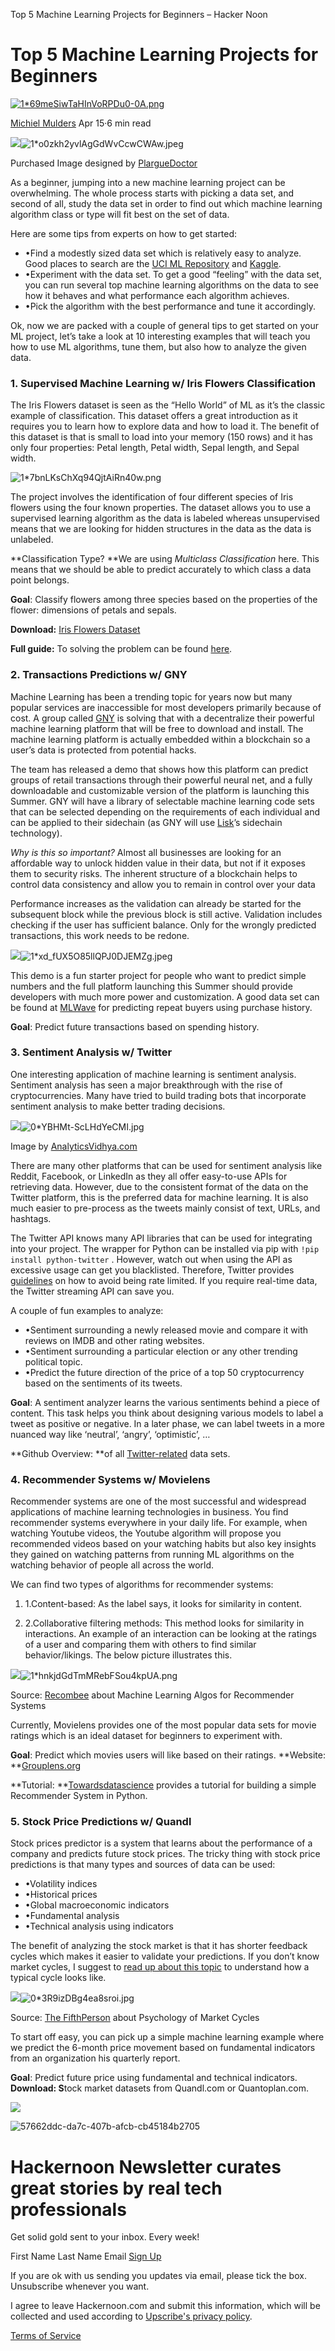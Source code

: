 Top 5 Machine Learning Projects for Beginners – Hacker Noon

# Top 5 Machine Learning Projects for Beginners

[![1*69meSiwTaHInVoRPDu0-0A.png](../_resources/49adc2d5b37f297d1ca66330ca84fa07.png)](https://hackernoon.com/@michielmulders?source=post_header_lockup)

[Michiel Mulders](https://hackernoon.com/@michielmulders)
Apr 15·6 min read

![](../_resources/033742ce397e609b83bc5af81f3381f3.png)![1*o0zkh2yvlAgGdWvCcwCWAw.jpeg](../_resources/62f96fce3183bece750061c40910edf7.jpg)

Purchased Image designed by [PlargueDoctor](https://www.istockphoto.com/de/en/vector/machine-learning-3-step-infographic-artificial-intelligence-machine-learning-and-gm962219860-262788671)

As a beginner, jumping into a new machine learning project can be overwhelming. The whole process starts with picking a data set, and second of all, study the data set in order to find out which machine learning algorithm class or type will fit best on the set of data.

Here are some tips from experts on how to get started:

- •Find a modestly sized data set which is relatively easy to analyze. Good places to search are the [UCI ML Repository](https://archive.ics.uci.edu/ml/datasets.html) and [Kaggle](https://www.kaggle.com/datasets?sortBy=relevance&group=featured&search=tag%3A%27india%27).
- •Experiment with the data set. To get a good “feeling” with the data set, you can run several top machine learning algorithms on the data to see how it behaves and what performance each algorithm achieves.
- •Pick the algorithm with the best performance and tune it accordingly.

Ok, now we are packed with a couple of general tips to get started on your ML project, let’s take a look at 10 interesting examples that will teach you how to use ML algorithms, tune them, but also how to analyze the given data.

### 1. Supervised Machine Learning w/ Iris Flowers Classification

The Iris Flowers dataset is seen as the “Hello World” of ML as it’s the classic example of classification. This dataset offers a great introduction as it requires you to learn how to explore data and how to load it. The benefit of this dataset is that is small to load into your memory (150 rows) and it has only four properties: Petal length, Petal width, Sepal length, and Sepal width.

![1*7bnLKsChXq94QjtAiRn40w.png](../_resources/d9bf5303a8b6ede1a3783404f6a51a12.png)

The project involves the identification of four different species of Iris flowers using the four known properties. The dataset allows you to use a supervised learning algorithm as the data is labeled whereas unsupervised means that we are looking for hidden structures in the data as the data is unlabeled.

**Classification Type? **We are using *Multiclass Classification* here. This means that we should be able to predict accurately to which class a data point belongs.

**Goal**: Classify flowers among three species based on the properties of the flower: dimensions of petals and sepals.

**Download:**  [Iris Flowers Dataset](http://archive.ics.uci.edu/ml/datasets/Iris)

**Full guide:** To solving the problem can be found [here](https://machinelearningmastery.com/machine-learning-in-python-step-by-step/).

### 2. Transactions Predictions w/ GNY

Machine Learning has been a trending topic for years now but many popular services are inaccessible for most developers primarily because of cost. A group called [GNY](https://www.gny.io/) is solving that with a decentralize their powerful machine learning platform that will be free to download and install. The machine learning platform is actually embedded within a blockchain so a user’s data is protected from potential hacks.

The team has released a demo that shows how this platform can predict groups of retail transactions through their powerful neural net, and a fully downloadable and customizable version of the platform is launching this Summer. GNY will have a library of selectable machine learning code sets that can be selected depending on the requirements of each individual and can be applied to their sidechain (as GNY will use [Lisk](https://lisk.io/)’s sidechain technology).

*Why is this so important?* Almost all businesses are looking for an affordable way to unlock hidden value in their data, but not if it exposes them to security risks. The inherent structure of a blockchain helps to control data consistency and allow you to remain in control over your data

Performance increases as the validation can already be started for the subsequent block while the previous block is still active. Validation includes checking if the user has sufficient balance. Only for the wrongly predicted transactions, this work needs to be redone.

![](../_resources/c1d26aacf95777ac12620e71a0106d08.png)![1*xd_fUX5O85llQPJ0DJEMZg.jpeg](../_resources/56cc734b18edef1f5f5518d72598843f.jpg)

This demo is a fun starter project for people who want to predict simple numbers and the full platform launching this Summer should provide developers with much more power and customization. A good data set can be found at [MLWave](https://mlwave.com/predicting-repeat-buyers-vowpal-wabbit/) for predicting repeat buyers using purchase history.

**Goal**: Predict future transactions based on spending history.

### 3. Sentiment Analysis w/ Twitter

One interesting application of machine learning is sentiment analysis. Sentiment analysis has seen a major breakthrough with the rise of cryptocurrencies. Many have tried to build trading bots that incorporate sentiment analysis to make better trading decisions.

![](../_resources/3ce007377b1a0630d69829592acb8273.png)![0*YBHMt-ScLHdYeCMI.jpg](../_resources/23bcb190463222cba7603c1c10348cc6.jpg)

Image by [AnalyticsVidhya.com](https://www.analyticsvidhya.com/blog/2018/07/hands-on-sentiment-analysis-dataset-python/)

There are many other platforms that can be used for sentiment analysis like Reddit, Facebook, or LinkedIn as they all offer easy-to-use APIs for retrieving data. However, due to the consistent format of the data on the Twitter platform, this is the preferred data for machine learning. It is also much easier to pre-process as the tweets mainly consist of text, URLs, and hashtags.

The Twitter API knows many API libraries that can be used for integrating into your project. The wrapper for Python can be installed via pip with `!pip install python-twitter` . However, watch out when using the API as excessive usage can get you blacklisted. Therefore, Twitter provides [guidelines](https://developer.twitter.com/en/docs/basics/rate-limiting) on how to avoid being rate limited. If you require real-time data, the Twitter streaming API can save you.

A couple of fun examples to analyze:

- •Sentiment surrounding a newly released movie and compare it with reviews on IMDB and other rating websites.
- •Sentiment surrounding a particular election or any other trending political topic.
- •Predict the future direction of the price of a top 50 cryptocurrency based on the sentiments of its tweets.

**Goal**: A sentiment analyzer learns the various sentiments behind a piece of content. This task helps you think about designing various models to label a tweet as positive or negative. In a later phase, we can label tweets in a more nuanced way like ‘neutral’, ‘angry’, ‘optimistic’, …

**Github Overview: **of all [Twitter-related](https://github.com/shaypal5/awesome-twitter-data) data sets.

### 4. Recommender Systems w/ Movielens

Recommender systems are one of the most successful and widespread applications of machine learning technologies in business. You find recommender systems everywhere in your daily life. For example, when watching Youtube videos, the Youtube algorithm will propose you recommended videos based on your watching habits but also key insights they gained on watching patterns from running ML algorithms on the watching behavior of people all across the world.

We can find two types of algorithms for recommender systems:
1. 1.Content-based: As the label says, it looks for similarity in content.

2. 2.Collaborative filtering methods: This method looks for similarity in interactions. An example of an interaction can be looking at the ratings of a user and comparing them with others to find similar behavior/likings. The below picture illustrates this.

![](../_resources/e1b006a24d55cda12d5ff6741b667461.png)![1*hnkjdGdTmMRebFSou4kpUA.png](../_resources/b9bfd72200ec5ef69c161abda1b20e0d.png)

Source: [Recombee](https://medium.com/recombee-blog/machine-learning-for-recommender-systems-part-1-algorithms-evaluation-and-cold-start-6f696683d0ed) about Machine Learning Algos for Recommender Systems

Currently, Movielens provides one of the most popular data sets for movie ratings which is an ideal dataset for beginners to experiment with.

**Goal**: Predict which movies users will like based on their ratings.
**Website: **[Grouplens.org](http://grouplens.org/datasets/movielens/1m/)

**Tutorial: **[Towardsdatascience](https://towardsdatascience.com/how-to-build-a-simple-recommender-system-in-python-375093c3fb7d) provides a tutorial for building a simple Recommender System in Python.

### 5. Stock Price Predictions w/ Quandl

Stock prices predictor is a system that learns about the performance of a company and predicts future stock prices. The tricky thing with stock price predictions is that many types and sources of data can be used:

- •Volatility indices
- •Historical prices
- •Global macroeconomic indicators
- •Fundamental analysis
- •Technical analysis using indicators

The benefit of analyzing the stock market is that it has shorter feedback cycles which makes it easier to validate your predictions. If you don’t know market cycles, I suggest to [read up about this topic](https://www.investopedia.com/trading/market-cycles-key-maximum-returns/) to understand how a typical cycle looks like.

![](../_resources/9a49ab4ab91f4624b907aac03dee52de.png)![0*3R9izDBg4ea8sroi.jpg](../_resources/bb939ff6132c92fa8acb962f6df73b74.jpg)

Source: [The FifthPerson](https://fifthperson.com/psychology-market-cycles/) about Psychology of Market Cycles

To start off easy, you can pick up a simple machine learning example where we predict the 6-month price movement based on fundamental indicators from an organization his quarterly report.

**Goal**: Predict future price using fundamental and technical indicators.
**Download: S**tock market datasets from Quandl.com or Quantoplan.com.

![](../_resources/58bd8a12c7a738605ea0cbdc18e0e0b8.png)

![57662ddc-da7c-407b-afcb-cb45184b2705](../_resources/8cb1639a8185991b2405b5ace1ce9a73.png)

# Hackernoon Newsletter curates great stories by real tech professionals

Get solid gold sent to your inbox. Every week!

First Name
Last Name
Email
[Sign Up](#)

If you are ok with us sending you updates via email, please tick the box. Unsubscribe whenever you want.

I agree to leave Hackernoon.com and submit this information, which will be collected and used according to [Upscribe's privacy policy](https://upscri.be/privacy).

[Terms of Service](https://terms.hackernoon.com/)